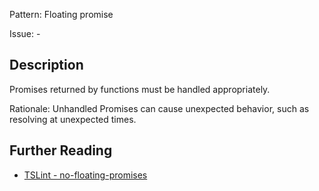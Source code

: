Pattern: Floating promise

Issue: -

## Description

Promises returned by functions must be handled appropriately.  
  
Rationale: Unhandled Promises can cause unexpected behavior, such as resolving at unexpected times.

## Further Reading

* [TSLint - no-floating-promises](https://palantir.github.io/tslint/rules/no-floating-promises)